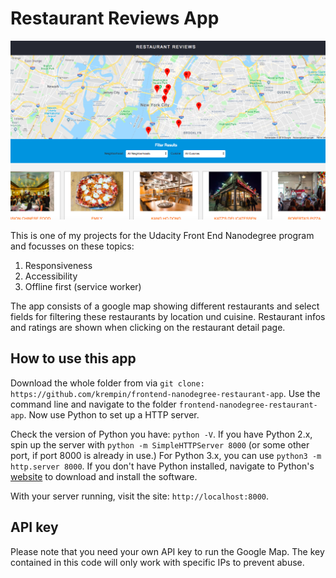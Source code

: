 # Restaurant Reviews App

![Screenshot](img/screenshot.png)

This is one of my projects for the Udacity Front End Nanodegree program and focusses on these topics:

1. Responsiveness
2. Accessibility
3. Offline first (service worker)

The app consists of a google map showing different restaurants and select fields for filtering these restaurants by location und cuisine. Restaurant infos and ratings are shown when clicking on the restaurant detail page.

## How to use this app

Download the whole folder from via `git clone: https://github.com/krempin/frontend-nanodegree-restaurant-app`. Use the command line and navigate to the folder `frontend-nanodegree-restaurant-app`. Now use Python to set up a HTTP server.

Check the version of Python you have: `python -V`. If you have Python 2.x, spin up the server with `python -m SimpleHTTPServer 8000` (or some other port, if port 8000 is already in use.) For Python 3.x, you can use `python3 -m http.server 8000`. If you don't have Python installed, navigate to Python's [website](https://www.python.org/) to download and install the software.

With your server running, visit the site: `http://localhost:8000`.

## API key

Please note that you need your own API key to run the Google Map. The key contained in this code will only work with specific IPs to prevent abuse.

